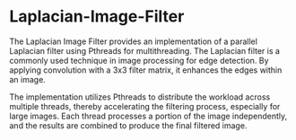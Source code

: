 # Laplacian-Image-Filter

The Laplacian Image Filter provides an implementation of a parallel Laplacian filter using Pthreads for multithreading. The Laplacian filter is a commonly used technique in image processing for edge detection. By applying convolution with a 3x3 filter matrix, it enhances the edges within an image.

The implementation utilizes Pthreads to distribute the workload across multiple threads, thereby accelerating the filtering process, especially for large images. Each thread processes a portion of the image independently, and the results are combined to produce the final filtered image.
